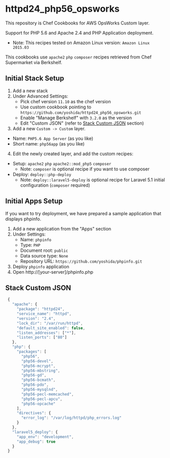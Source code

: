 
# httpd24_php56_opsworks

This repository is Chef Cookbooks for AWS OpsWorks Custom layer.

Support for PHP 5.6 and Apache 2.4 and PHP Application deployment.

* Note: This recipes tested on Amazon Linux version: `Amazon Linux 2015.03`

This cookbooks use `apache2` `php` `composer` recipes retrieved from Chef Supermarket via Berkshelf.

## Initial Stack Setup

1. Add a new stack
2. Under Advanced Settings:
   - Pick chef version `11.10` as the chef version
   - Use custom cookbook pointing to `https://github.com/yoshida/httpd24_php56_opsworks.git`
   - Enable "Manage Berkshelf" with `3.2.0` as the version
   - Edit "Custom JSON" (refer to [Stack Custom JSON](#stack-custom-json) section)
3. Add a new `Custom -> Custom` layer.
  * Name: `PHP5.6 App Server` (as you like)
  * Short name: `php56app` (as you like)
4. Edit the newly created layer, and add the custom recipes:
  * Setup: `apache2` `php` `apache2::mod_php5` `composer`
    * Note: `composer` is optional recipe if you want to use composer
  * Deploy: `deploy::php-deploy`
    * Note: `deploy::laravel5-deploy` is optional recipe for Laravel 5.1 initial configuration (`composer` required)

## Initial Apps Setup

If you want to try deployment, we have prepared a sample application that displays phpinfo.

1. Add a new application from the "Apps" section
2. Under Settings:
   - Name: `phpinfo`
   - Type: `PHP`
   - Document root: `public`
   - Data source type: `None`
   - Repository URL: `https://github.com/yoshida/phpinfo.git`
3. Deploy `phpinfo` application 
4. Open http://[your-server]/phpinfo.php

## Stack Custom JSON

```javascript
 {
   "apache": {
     "package": "httpd24",
     "service_name": "httpd",
     "version": "2.4",
     "lock_dir": "/var/run/httpd",
     "default_site_enabled": false,
     "listen_addresses": ["*"],
     "listen_ports": ["80"]
   },
   "php": {
     "packages": [
       "php56",
       "php56-devel",
       "php56-mcrypt",
       "php56-mbstring",
       "php56-gd",
       "php56-bcmath",
       "php56-pdo",
       "php56-mysqlnd",
       "php56-pecl-memcached",
       "php56-pecl-apcu",
       "php56-opcache"
     ],
     "directives": {
       "error_log": "/var/log/httpd/php_errors.log"
     }
   },
   "laravel5_deploy": {
     "app_env": "development",
     "app_debug": true
   }
 }
```

